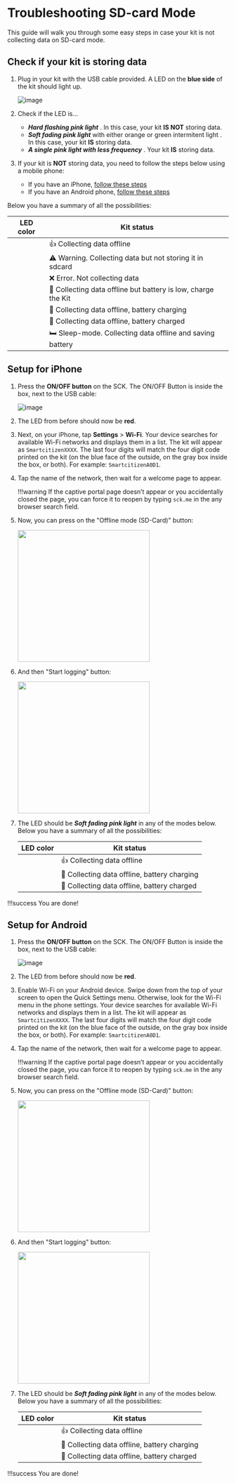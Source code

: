 # Troubleshooting SD-card Mode

This guide will walk you through some easy steps in case your kit is not collecting data on SD-card mode.

## Check if your kit is storing data

1. Plug in your kit with the USB cable provided. A LED on the **blue side** of the kit should light up.

    ![image](/assets/images/sck_2/led_location.png)

2. Check if the LED is...
    + ***Hard flashing pink light*** <span class="led sd-error"></span>. In this case, your kit **IS NOT** storing data.
    + ***Soft fading pink light*** <span class="led sd"></span> with either orange <span class="led sd-chargebat"></span> or green intermitent light <span class="led sd-fullbat"></span>. In this case, your kit **IS** storing data.
    + ***A single pink light with less frequency*** <span class="led sd-sleep"></span>. Your kit **IS** storing data.
3. If your kit is **NOT** storing data, you need to follow the steps below using a mobile phone:
    + If you have an iPhone, [follow these steps](#setup-for-iphone)
    + If you have an Android phone, [follow these steps](#setup-for-android)

Below you have a summary of all the possibilities:

| LED color                            |  Kit status                             |
|------------------------------------------|------------------------------------------- |
| <span class="led sd"></span>             | :thumbsup: Collecting data offline              |
| <span class="led sd-warning"></span>    | :warning: Warning. Collecting data but not storing it in sdcard       |
| <span class="led sd-error"></span>       |  ❌ Error. Not collecting data         |
| <span class="led sd-lowbat"></span>      | :battery: Collecting data offline but battery is low, charge the Kit    |
| <span class="led sd-chargebat"></span>   | :battery: Collecting data offline,  battery charging              |
| <span class="led sd-fullbat"></span>     | :battery: Collecting data offline, battery charged          |
| <span class="led sd-sleep"></span>    | :bed: Sleep-mode. Collecting data offline and saving battery               |

## Setup for iPhone

1. Press the **ON/OFF button** on the SCK. The ON/OFF Button is inside the box, next to the USB cable:

    ![image](/assets/images/sck_2/button_location.png)

2. The LED from before should now be **red**.

3. Next, on your iPhone, tap **Settings** > **Wi-Fi**. Your device searches for available Wi-Fi networks and displays them in a list. The kit will appear as `SmartcitizenXXXX`. The last four digits will match the four digit code printed on the kit (on the blue face of the outside, on the gray box inside the box, or both). For example: `SmartcitizenA0D1`.

4. Tap the name of the network, then wait for a welcome page to appear.

    !!!warning
        If the captive portal page doesn’t appear or you accidentally closed the page, you can force it to reopen by typing `sck.me` in the any browser search field.


5. Now, you can press on the "Offline mode (SD-Card)" button:

    <img src="/assets/images/sck_2/sd-card-phone-1.png" style="width: 300px">

6. And then "Start logging" button:

    <img src="/assets/images/sck_2/sd-card-phone-2.png" style="width: 300px">

7. The LED should be ***Soft fading pink light*** in any of the modes below. Below you have a summary of all the possibilities:

    | LED color                                |  Kit status                                |
    |------------------------------------------|------------------------------------------- |
    | <span class="led sd"></span>             | :thumbsup: Collecting data offline         |
    | <span class="led sd-chargebat"></span>   | :battery: Collecting data offline,  battery charging              |
    | <span class="led sd-fullbat"></span>     | :battery: Collecting data offline, battery charged          |

!!!success
    You are done!

## Setup for Android

1. Press the **ON/OFF button** on the SCK. The ON/OFF Button is inside the box, next to the USB cable:

    ![image](/assets/images/sck_2/button_location.png)

2. The LED from before should now be **red**.

3. Enable Wi-Fi on your Android device. Swipe down from the top of your screen to open the Quick Settings menu. Otherwise, look for the Wi-Fi menu in the phone settings. Your device searches for available Wi-Fi networks and displays them in a list. The kit will appear as `SmartcitizenXXXX`. The last four digits will match the four digit code printed on the kit (on the blue face of the outside, on the gray box inside the box, or both). For example: `SmartcitizenA0D1`.

4. Tap the name of the network, then wait for a welcome page to appear.

    !!!warning
        If the captive portal page doesn’t appear or you accidentally closed the page, you can force it to reopen by typing `sck.me` in the any browser search field.

5. Now, you can press on the "Offline mode (SD-Card)" button:

    <img src="/assets/images/sck_2/sd-card-phone-1.png" style="width: 300px">

6. And then "Start logging" button:

    <img src="/assets/images/sck_2/sd-card-phone-2.png" style="width: 300px">

7. The LED should be ***Soft fading pink light*** in any of the modes below. Below you have a summary of all the possibilities:

    | LED color                                |  Kit status                                |
    |------------------------------------------|------------------------------------------- |
    | <span class="led sd"></span>             | :thumbsup: Collecting data offline         |
    | <span class="led sd-chargebat"></span>   | :battery: Collecting data offline,  battery charging              |
    | <span class="led sd-fullbat"></span>     | :battery: Collecting data offline, battery charged          |

!!!success
    You are done!
